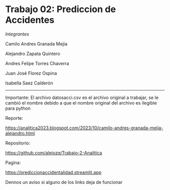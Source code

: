 # Trabajo 02: Prediccion de Accidentes

*Integrantes*

Camilo Andres Granada Mejia

Alejandro Zapata Quintero

Andres Felipe Torres Chaverra 

Juan José Florez Ospina 

Isabella Saez Calderón 

------------------------------------------------------------------------
Importante: El archivo datosacci.csv es el archivo original a trabajar, se le cambió el nombre debido a que el nombre original del archivo es ilegible para python

Reporte:

https://analitica2023.blogspot.com/2023/10/camilo-andres-granada-mejia-alejandro.html

Repositorio:

https://github.com/alejozq/Trabajo-2-Analitica

Pagina:

https://prediccionaccidentalidad.streamlit.app

Dennos un aviso si alguno de los links deja de funcionar
